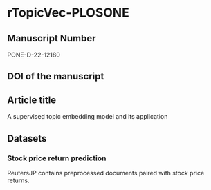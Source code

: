 # rTopicVec-PLOSONE
## Manuscript Number
PONE-D-22-12180
## DOI of the manuscript

## Article title
A supervised topic embedding model and its application
## Datasets
### Stock price return prediction
ReutersJP contains preprocessed documents paired with stock price returns.
